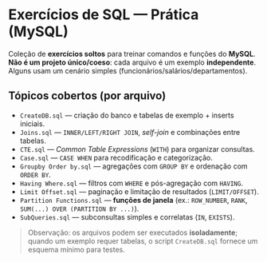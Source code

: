 # Exercícios de SQL — Prática (MySQL)

Coleção de **exercícios soltos** para treinar comandos e funções do **MySQL**.  
**Não é um projeto único/coeso**: cada arquivo é um exemplo **independente**. Alguns usam um cenário simples (funcionários/salários/departamentos).

## Tópicos cobertos (por arquivo)
- `CreateDB.sql` — criação do banco e tabelas de exemplo + inserts iniciais.
- `Joins.sql` — `INNER/LEFT/RIGHT JOIN`, *self-join* e combinações entre tabelas.
- `CTE.sql` — *Common Table Expressions* (`WITH`) para organizar consultas.
- `Case.sql` — `CASE WHEN` para recodificação e categorização.
- `Groupby Order by.sql` — agregações com `GROUP BY` e ordenação com `ORDER BY`.
- `Having Where.sql` — filtros com `WHERE` e pós-agregação com `HAVING`.
- `Limit Offset.sql` — paginação e limitação de resultados (`LIMIT/OFFSET`).
- `Partition Functions.sql` — **funções de janela** (ex.: `ROW_NUMBER`, `RANK`, `SUM(...) OVER (PARTITION BY ...)`).
- `SubQueries.sql` — subconsultas simples e correlatas (`IN`, `EXISTS`).

> Observação: os arquivos podem ser executados **isoladamente**; quando um exemplo requer tabelas, o script `CreateDB.sql` fornece um esquema mínimo para testes.
